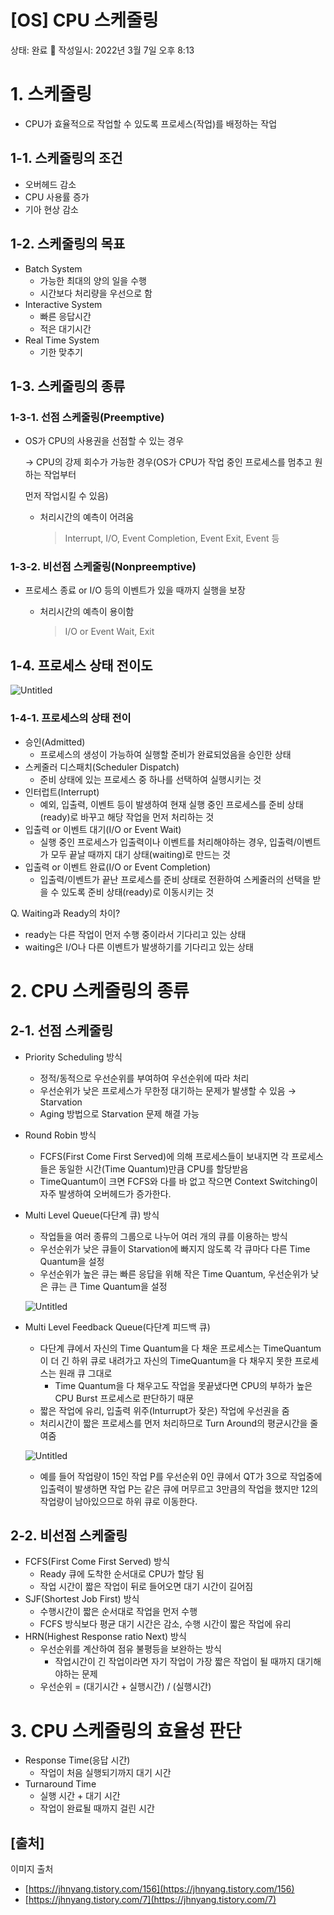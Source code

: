 # [OS] CPU 스케줄링

상태: 완료 🙌
작성일시: 2022년 3월 7일 오후 8:13

# 1. 스케줄링

- CPU가 효율적으로 작업할 수 있도록 프로세스(작업)를 배정하는 작업

## 1-1. 스케줄링의 조건

- 오버헤드 감소
- CPU 사용률 증가
- 기아 현상 감소

## 1-2. 스케줄링의 목표

- Batch System
    - 가능한 최대의 양의 일을 수행
    - 시간보다 처리량을 우선으로 함
- Interactive System
    - 빠른 응답시간
    - 적은 대기시간
- Real Time System
    - 기한 맞추기
    

## 1-3. 스케줄링의 종류

### 1-3-1. 선점 스케줄링(Preemptive)

- OS가 CPU의 사용권을 선점할 수 있는 경우
    
     → CPU의 강제 회수가 가능한 경우(OS가 CPU가 작업 중인 프로세스를 멈추고 원하는 작업부터 
    
    먼저 작업시킬 수 있음)
    
    - 처리시간의 예측이 어려움
        
        > Interrupt, I/O, Event Completion, Event Exit, Event 등
        > 

### 1-3-2. 비선점 스케줄링(Nonpreemptive)

- 프로세스 종료 or I/O 등의 이벤트가 있을 때까지 실행을 보장
    - 처리시간의 예측이 용이함
        
        > I/O or Event Wait, Exit
        > 

## 1-4. 프로세스 상태 전이도

![Untitled](%5BOS%5D%20CPU%20%E1%84%89%209d926/Untitled.png)

### 1-4-1. 프로세스의 상태 전이

- 승인(Admitted)
    - 프로세스의 생성이 가능하여 실행할 준비가 완료되었음을 승인한 상태
- 스케줄러 디스패치(Scheduler Dispatch)
    - 준비 상태에 있는 프로세스 중 하나를 선택하여 실행시키는 것
- 인터럽트(Interrupt)
    - 예외, 입출력, 이벤트 등이 발생하여 현재 실행 중인 프로세스를 준비 상태(ready)로 바꾸고 해당 작업을 먼저 처리하는 것
- 입출력 or 이벤트 대기(I/O or Event Wait)
    - 실행 중인 프로세스가 입출력이나 이벤트를 처리해야하는 경우, 입출력/이벤트가 모두 끝날 때까지 대기 상태(waiting)로 만드는 것
- 입출력 or 이벤트 완료(I/O or Event Completion)
    - 입출력/이벤트가 끝난 프로세스를 준비 상태로 전환하여 스케줄러의 선택을 받을 수 있도록 준비 상태(ready)로 이동시키는 것

Q. Waiting과 Ready의 차이?

- ready는 다른 작업이 먼저 수행 중이라서 기다리고 있는 상태
- waiting은 I/O나 다른 이벤트가 발생하기를 기다리고 있는 상태
    
    

# 2. CPU 스케줄링의 종류

## 2-1. 선점 스케줄링

- Priority Scheduling 방식
    - 정적/동적으로 우선순위를 부여하여 우선순위에 따라 처리
    - 우선순위가 낮은 프로세스가 무한정 대기하는 문제가 발생할 수 있음 → Starvation
    - Aging 방법으로 Starvation 문제 해결 가능
- Round Robin 방식
    - FCFS(First Come First Served)에 의해 프로세스들이 보내지면 각 프로세스들은 동일한 시간(Time Quantum)만큼 CPU를 할당받음
    - TimeQuantum이 크면 FCFS와 다를 바 없고 작으면 Context Switching이 자주 발생하여 오버헤드가 증가한다.
- Multi Level Queue(다단계 큐) 방식
    - 작업들을 여러 종류의 그룹으로 나누어 여러 개의 큐를 이용하는 방식
    - 우선순위가 낮은 큐들이 Starvation에 빠지지 않도록 각 큐마다 다른 Time Quantum을 설정
    - 우선순위가 높은 큐는 빠른 응답을 위해 작은 Time Quantum, 우선순위가 낮은 큐는 큰 Time Quantum을 설정
    
    ![Untitled](%5BOS%5D%20CPU%20%E1%84%89%209d926/Untitled%201.png)
    
- Multi Level Feedback Queue(다단계 피드백 큐)
    - 다단계 큐에서 자신의 Time Quantum을 다 채운 프로세스는 TimeQuantum이 더 긴 하위 큐로 내려가고 자신의 TimeQuantum을 다 채우지 못한 프로세스는 원래 큐 그대로
        - Time Quantum을 다 채우고도 작업을 못끝냈다면 CPU의 부하가 높은 CPU Burst 프로세스로 판단하기 때문
    - 짧은 작업에 유리, 입출력 위주(Inturrupt가 잦은) 작업에 우선권을 줌
    - 처리시간이 짧은 프로세스를 먼저 처리하므로 Turn Around의 평균시간을 줄여줌
    
    ![Untitled](%5BOS%5D%20CPU%20%E1%84%89%209d926/Untitled%202.png)
    
    - 예를 들어 작업량이 15인 작업 P를 우선순위 0인 큐에서 QT가 3으로 작업중에 입출력이 발생하면 작업 P는 같은 큐에 머무르고 3만큼의 작업을 했지만 12의 작업량이 남아있으므로 하위 큐로 이동한다.

## 2-2. 비선점 스케줄링

- FCFS(First Come First Served) 방식
    - Ready 큐에 도착한 순서대로 CPU가 할당 됨
    - 작업 시간이 짧은 작업이 뒤로 들어오면 대기 시간이 길어짐
- SJF(Shortest Job First) 방식
    - 수행시간이 짧은 순서대로 작업을 먼저 수행
    - FCFS 방식보다 평균 대기 시간은 감소, 수행 시간이 짧은 작업에 유리
- HRN(Highest Response ratio Next) 방식
    - 우선순위를 계산하여 점유 불평등을 보완하는 방식
        - 작업시간이 긴 작업이라면 자기 작업이 가장 짧은 작업이 될 때까지 대기해야하는 문제
    - 우선순위 = (대기시간 + 실행시간) / (실행시간)

# 3. CPU 스케줄링의 효율성 판단

- Response Time(응답 시간)
    - 작업이 처음 실행되기까지 대기 시간
- Turnaround Time
    - 실행 시간 + 대기 시간
    - 작업이 완료될 때까지 걸린 시간
    

## [출처]

이미지 출처

- [https://jhnyang.tistory.com/156](https://jhnyang.tistory.com/156)
- [https://jhnyang.tistory.com/7](https://jhnyang.tistory.com/7)